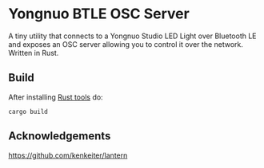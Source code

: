 Yongnuo BTLE OSC Server
===

A tiny utility that connects to a Yongnuo Studio LED Light over Bluetooth LE and exposes an OSC server allowing you
to control it over the network. Written in Rust.

Build
---
After installing [Rust tools](https://www.rust-lang.org/) do:

```
cargo build
```

Acknowledgements
---
https://github.com/kenkeiter/lantern